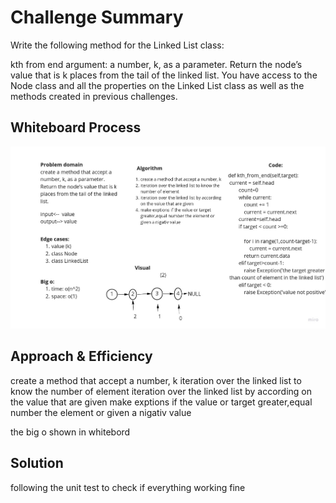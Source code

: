 # Challenge Summary
<!-- Description of the challenge -->
Write the following method for the Linked List class:

kth from end
argument: a number, k, as a parameter.
Return the node’s value that is k places from the tail of the linked list.
You have access to the Node class and all the properties on the Linked List class as well as the methods created in previous challenges.

## Whiteboard Process
<!-- Embedded whiteboard image -->
![](python/image/kth_from_end.jpg)
## Approach & Efficiency
<!-- What approach did you take? Why? What is the Big O space/time for this approach? -->
create a method that accept a number, k
iteration over the linked list to know the number of element
iteration over the linked list by according on the value that are given
make exptions if the value or target greater,equal number the element or given a nigativ value

the big o shown in whitebord
## Solution
<!-- Show how to run your code, and examples of it in action -->
following the unit test to check if everything working fine
